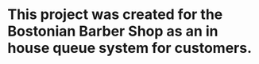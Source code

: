 <h1>This project was created for the Bostonian Barber Shop as an in house queue system for customers.</h1>
